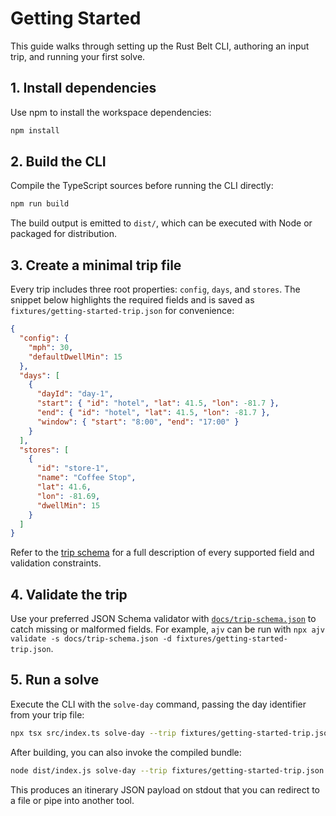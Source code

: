 # Getting Started

This guide walks through setting up the Rust Belt CLI, authoring an input trip, and running your first solve.

## 1. Install dependencies

Use npm to install the workspace dependencies:

```sh
npm install
```

## 2. Build the CLI

Compile the TypeScript sources before running the CLI directly:

```sh
npm run build
```

The build output is emitted to `dist/`, which can be executed with Node or packaged for distribution.

## 3. Create a minimal trip file

Every trip includes three root properties: `config`, `days`, and `stores`. The snippet below highlights the required fields and is saved as `fixtures/getting-started-trip.json` for convenience:

```json
{
  "config": {
    "mph": 30,
    "defaultDwellMin": 15
  },
  "days": [
    {
      "dayId": "day-1",
      "start": { "id": "hotel", "lat": 41.5, "lon": -81.7 },
      "end": { "id": "hotel", "lat": 41.5, "lon": -81.7 },
      "window": { "start": "8:00", "end": "17:00" }
    }
  ],
  "stores": [
    {
      "id": "store-1",
      "name": "Coffee Stop",
      "lat": 41.6,
      "lon": -81.69,
      "dwellMin": 15
    }
  ]
}
```

Refer to the [trip schema](trip-schema.json) for a full description of every supported field and validation constraints.

## 4. Validate the trip

Use your preferred JSON Schema validator with [`docs/trip-schema.json`](trip-schema.json) to catch missing or malformed fields. For example, `ajv` can be run with `npx ajv validate -s docs/trip-schema.json -d fixtures/getting-started-trip.json`.

## 5. Run a solve

Execute the CLI with the `solve-day` command, passing the day identifier from your trip file:

```sh
npx tsx src/index.ts solve-day --trip fixtures/getting-started-trip.json --day day-1
```

After building, you can also invoke the compiled bundle:

```sh
node dist/index.js solve-day --trip fixtures/getting-started-trip.json --day day-1
```

This produces an itinerary JSON payload on stdout that you can redirect to a file or pipe into another tool.
